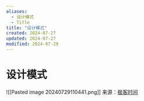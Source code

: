 ```yaml
---
aliases:
  - 设计模式
  - Title
title: "设计模式"
created: 2024-07-27
updated: 2024-07-27
modified: 2024-07-29
---
```


# 设计模式

![[Pasted image 20240729110441.png]]
来源：[极客时间](https://static001.geekbang.org/resource/image/f3/d3/f3262ef8152517d3b11bfc3f2d2b12d3.png?wh=5013*3903)